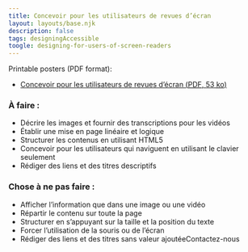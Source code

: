 ```yaml
---
title: Concevoir pour les utilisateurs de revues d’écran
layout: layouts/base.njk
description: false
tags: designingAccessible
toogle: designing-for-users-of-screen-readers
---
```

<p>Printable posters <span id="das1">(PDF format)</span>:</p>
<ul>
			<li><a href="{{ rootPath }}docs/posters/RevuesDecran-fr_2023.pdf" id="das7" aria-labelledby="das7 das1">Concevoir pour les utilisateurs de revues d’écran (<abbr lang="en" title="Portable Document Format">PDF</abbr>, 53 <abbr title="kilo-octet">ko</abbr>)</a></li></ul>


<div class="row">
	<div class="col-md-6">

### À faire :

*   Décrire les images et fournir des transcriptions pour les vidéos
*   Établir une mise en page linéaire et logique
*   Structurer les contenus en utilisant HTML5
*   Concevoir pour les utilisateurs qui naviguent en utilisant le clavier seulement
*   Rédiger des liens et des titres descriptifs
	</div>
	<div class="col-md-6">

### Chose à ne pas faire :

*   Afficher l’information que dans une image ou une vidéo
*   Répartir le contenu sur toute la page
*   Structurer en s’appuyant sur la taille et la position du texte
*   Forcer l’utilisation de la souris ou de l’écran
*   Rédiger des liens et des titres sans valeur ajoutéeContactez-nous
	</div>
</div>
